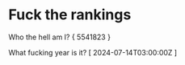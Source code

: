 # Fuck the rankings

Who the hell am I?
{ 5541823 }

What fucking year is it?
[ 2024-07-14T03:00:00Z ]
